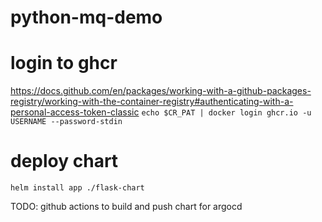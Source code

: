 # python-mq-demo

# login to ghcr
https://docs.github.com/en/packages/working-with-a-github-packages-registry/working-with-the-container-registry#authenticating-with-a-personal-access-token-classic
`echo $CR_PAT | docker login ghcr.io -u USERNAME --password-stdin`

# deploy chart
`helm install app ./flask-chart`

TODO: github actions to build and push chart for argocd 